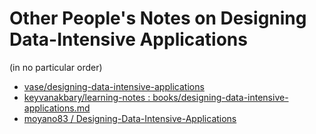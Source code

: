 
# Other People's Notes on Designing Data-Intensive Applications 

(in no particular order)

- [vase/designing-data-intensive-applications](https://github.com/vase/designing-data-intensive-applications)
- [keyvanakbary/learning-notes : books/designing-data-intensive-applications.md ](https://github.com/keyvanakbary/learning-notes/blob/master/books/designing-data-intensive-applications.md)
- [moyano83 / Designing-Data-Intensive-Applications](https://github.com/moyano83/Designing-Data-Intensive-Applications)
